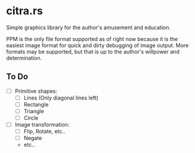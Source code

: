 # citra.rs

Simple graphics library for the author's amusement and education. 

PPM is the only file format supported as of right now because it is the easiest image format for quick and dirty debugging of image output. More formats may be supported, but that is up to the author's willpower and determination.

## To Do
- [ ] Primitive shapes:
    - [ ] Lines (Only diagonal lines left)
    - [ ] Rectangle
    - [ ] Triangle
    - [ ] Circle

- [ ] Image transformation:
    - [ ] Flip, Rotate, etc..
    - [ ] Negate
    - etc..
